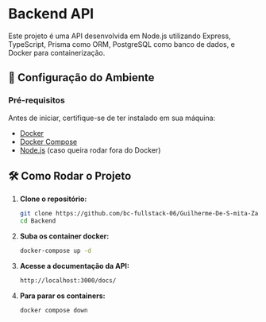 # Backend API

Este projeto é uma API desenvolvida em Node.js utilizando Express, TypeScript, Prisma como ORM, PostgreSQL como banco de dados, e Docker para containerização.

## 🚀 Configuração do Ambiente

### Pré-requisitos

Antes de iniciar, certifique-se de ter instalado em sua máquina:

- [Docker](https://www.docker.com/get-started)
- [Docker Compose](https://docs.docker.com/compose/install/)
- [Node.js](https://nodejs.org/) (caso queira rodar fora do Docker)

## 🛠️ Como Rodar o Projeto

1. **Clone o repositório:**

   ```sh
   git clone https://github.com/bc-fullstack-06/Guilherme-De-S-mita-Zampieri.git
   cd Backend

   ```

2. **Suba os container docker:**

   ```sh
   docker-compose up -d

   ```

3. **Acesse a documentação da API:**

   ```sh
   http://localhost:3000/docs/

   ```

4. **Para parar os containers:**

   ```sh
   docker compose down
   ```
